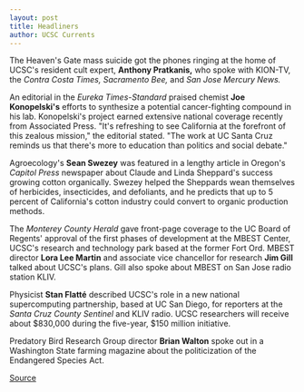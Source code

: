 ```yaml
---
layout: post
title: Headliners
author: UCSC Currents
---
```


The Heaven's Gate mass suicide got the phones ringing at the home of UCSC's resident cult expert, **Anthony Pratkanis,** who spoke with KION-TV, the _Contra Costa Times,_ _Sacramento Bee,_ and _San Jose Mercury News._

An editorial in the _Eureka Times-Standard_ praised chemist **Joe Konopelski's** efforts to synthesize a potential cancer-fighting compound in his lab. Konopelski's project earned extensive national coverage recently from Associated Press. "It's refreshing to see California at the forefront of this zealous mission," the editorial stated. "The work at UC Santa Cruz reminds us that there's more to education than politics and social debate."

Agroecology's **Sean Swezey** was featured in a lengthy article in Oregon's _Capitol Press_ newspaper about Claude and Linda Sheppard's success growing cotton organically. Swezey helped the Sheppards wean themselves of herbicides, insecticides, and defoliants, and he predicts that up to 5 percent of California's cotton industry could convert to organic production methods.

The _Monterey County Herald_ gave front-page coverage to the UC Board of Regents' approval of the first phases of development at the MBEST Center, UCSC's research and technology park based at the former Fort Ord. MBEST director **Lora Lee Martin** and associate vice chancellor for research **Jim Gill** talked about UCSC's plans. Gill also spoke about MBEST on San Jose radio station KLIV.

Physicist **Stan Flatté** described UCSC's role in a new national supercomputing partnership, based at UC San Diego, for reporters at the _Santa Cruz County Sentinel_ and KLIV radio. UCSC researchers will receive about $830,000 during the five-year, $150 million initiative.

Predatory Bird Research Group director **Brian Walton** spoke out in a Washington State farming magazine about the politicization of the Endangered Species Act.

[Source](http://www1.ucsc.edu/oncampus/currents/97-04-07/headliners.htm "Permalink to Headliners: 04-07-97")
